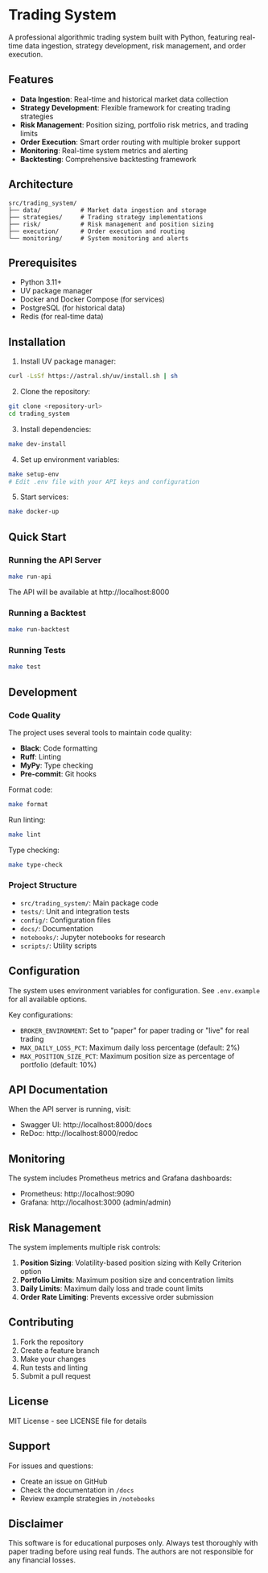 # Trading System

A professional algorithmic trading system built with Python, featuring real-time data ingestion, strategy development, risk management, and order execution.

## Features

- **Data Ingestion**: Real-time and historical market data collection
- **Strategy Development**: Flexible framework for creating trading strategies
- **Risk Management**: Position sizing, portfolio risk metrics, and trading limits
- **Order Execution**: Smart order routing with multiple broker support
- **Monitoring**: Real-time system metrics and alerting
- **Backtesting**: Comprehensive backtesting framework

## Architecture

```
src/trading_system/
├── data/           # Market data ingestion and storage
├── strategies/     # Trading strategy implementations
├── risk/           # Risk management and position sizing
├── execution/      # Order execution and routing
└── monitoring/     # System monitoring and alerts
```

## Prerequisites

- Python 3.11+
- UV package manager
- Docker and Docker Compose (for services)
- PostgreSQL (for historical data)
- Redis (for real-time data)

## Installation

1. Install UV package manager:
```bash
curl -LsSf https://astral.sh/uv/install.sh | sh
```

2. Clone the repository:
```bash
git clone <repository-url>
cd trading_system
```

3. Install dependencies:
```bash
make dev-install
```

4. Set up environment variables:
```bash
make setup-env
# Edit .env file with your API keys and configuration
```

5. Start services:
```bash
make docker-up
```

## Quick Start

### Running the API Server

```bash
make run-api
```

The API will be available at http://localhost:8000

### Running a Backtest

```bash
make run-backtest
```

### Running Tests

```bash
make test
```

## Development

### Code Quality

The project uses several tools to maintain code quality:

- **Black**: Code formatting
- **Ruff**: Linting
- **MyPy**: Type checking
- **Pre-commit**: Git hooks

Format code:
```bash
make format
```

Run linting:
```bash
make lint
```

Type checking:
```bash
make type-check
```

### Project Structure

- `src/trading_system/`: Main package code
- `tests/`: Unit and integration tests
- `config/`: Configuration files
- `docs/`: Documentation
- `notebooks/`: Jupyter notebooks for research
- `scripts/`: Utility scripts

## Configuration

The system uses environment variables for configuration. See `.env.example` for all available options.

Key configurations:
- `BROKER_ENVIRONMENT`: Set to "paper" for paper trading or "live" for real trading
- `MAX_DAILY_LOSS_PCT`: Maximum daily loss percentage (default: 2%)
- `MAX_POSITION_SIZE_PCT`: Maximum position size as percentage of portfolio (default: 10%)

## API Documentation

When the API server is running, visit:
- Swagger UI: http://localhost:8000/docs
- ReDoc: http://localhost:8000/redoc

## Monitoring

The system includes Prometheus metrics and Grafana dashboards:

- Prometheus: http://localhost:9090
- Grafana: http://localhost:3000 (admin/admin)

## Risk Management

The system implements multiple risk controls:

1. **Position Sizing**: Volatility-based position sizing with Kelly Criterion option
2. **Portfolio Limits**: Maximum position size and concentration limits
3. **Daily Limits**: Maximum daily loss and trade count limits
4. **Order Rate Limiting**: Prevents excessive order submission

## Contributing

1. Fork the repository
2. Create a feature branch
3. Make your changes
4. Run tests and linting
5. Submit a pull request

## License

MIT License - see LICENSE file for details

## Support

For issues and questions:
- Create an issue on GitHub
- Check the documentation in `/docs`
- Review example strategies in `/notebooks`

## Disclaimer

This software is for educational purposes only. Always test thoroughly with paper trading before using real funds. The authors are not responsible for any financial losses.